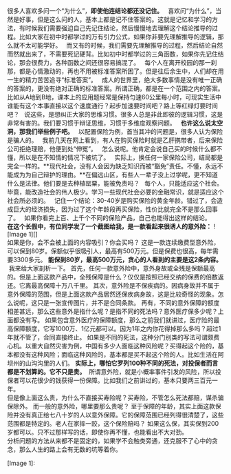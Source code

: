   
很多人喜欢多问一个“为什么”，**即使他连结论都还没记住。**
 
喜欢问“为什么”，当然是好事，但是这么问的人，基本上都是记不住答案的。这就是记忆和学习的方法，有时候我们需要强迫自己先记住结论，然后慢慢地去理解这个结论推导的过程。比如大家在初中时都学过的万有引力公式，如果你非要先理解推导的逻辑，那么就不太可能学好。
 
而又有的时候，我们需要先理解推导的过程，然后结论自然而然就出来了，不需要死记硬背。比如初中时都学过的三角函数，如果你先记住结论，那会很费力，各种函数之间还很容易搞混了。
 
每个人在离开校园的那一刹那，都是心情激动的，再也不用被标准答案所困了。但是往后余生中，人们却在用一生的精力苦苦追寻“标准答案”。
 
成人的世界里，绝大多数事情是没有唯一正确的答案的，更没有绝对正确的标准答案。所谓正确，都是在一个范围之内的答案。比如从A地到B地，课本上的应用题经常是保持匀速60公里每小时，可现实生活中谁能有这个本事直接以这个速度通行？起步加速要时间吧？路上等红绿灯要时间吧？
 
说这些，是想纠正大家的思维习惯。很多人总是非此即彼的逻辑习惯，这是非常有害的。我们要习惯于辩证思维，习惯于多维度观察问题。
 
**也许这么说太空洞，那我们举些例子吧。**
 
以配置保险为例，首当其冲的问题是，很多人认为保险是骗人的。
 
我前几天在网上看到，有人在购买保险时就是乙肝携带者，后来保险公司拒绝理赔，他便到处“伸冤”。
 
怎么说呢。他肯定会说自己买的时候什么都不懂，所以是在不知情的情况下被坑了。
 
实际上，换任何一家保险公司，结局都是完全一样的。**现代社会，没有人会因为缺乏知识而被“豁免”责任。不懂，永远不能成为为自己辩护的理由。**在偏远山区，有些人一辈子没上过学呢，更不知道什么是法律。他们要是去种植罂粟，能被免责吗？
 
每个人，只能适应这个社会。毕竟，能改造社会的伟人极少。学习一些现代社会必要的金融常识，就是适应这个社会所必须的。
 
记住一个结论：30-40岁是购买保险的黄金年龄。错过了，会造成巨大的经济损失，因为过了这个年龄段再买保险，性价比就完全不是那么回事了。
 
如果你看完上百、上千个不同的保险产品，自己也能得出这样的结论。
   
**在这个长假中，有位同学发了一个截图给我，是一款看起来很诱人的意外险：** 
![Image 1][]
   
如果是你，会不会被上面的内容吸引？你会买吗？ 这是一款连续缴费型意外险，可以保到80岁。保额似乎很吸引人，最高有500万元。但是保费也很高，每年需要3300多元。 **能保到80岁，最高500万元，贪心的人看到的主要是这2条内容。**  我来给大家剖析一下。 首先，任何一款意外险中，意外身故或全残是保额最高的。但是上面这款产品中，全残保障是什么？仅仅是按照已经交纳的保费的倍数返还。它离最高保障十万八千里。 其次，意外险是不保疾病的。因病身故并不属于意外保障的范围，但是上面这款产品居然还保疾病身故，这是比较奇怪的现象。怎么说呢，这只是一张宣传图片，并不是合同条款。 再有，不同的意外保障的额度相差甚远，那么这些意外是指什么呢？是指不同的死法吗？意外医疗保多少呢？上面都没有写。 如果包含意外医疗的保障额度，那么之前我们就讲过，医疗险的最高保障额度，它写1000万、1亿元都可以。因为1年之内你花得掉那么多吗？超过1年就不管了，合同直接终止。 如果是不同的死法，这种分门别类的写法可谓颇费心机。以重大自然灾害为例，中国有多少人面临这种风险呢？买得起这个险的，基本都没有这种风险；面临这种风险的，基本都是买不起这个险的人。比如生活在阿坝州的山沟沟里的人们。 **实际上，哪怕它罗列100种不同的死法，对投保者而言都是不划算的。它不只是贵。**  所谓意外险，就是小概率事件引发的风险，所以投保者可以花很少的钱获得一份保障。比如我们之前讲过的，基本只要两三百元一年。  
但是像上面这么贵，为什么不直接买寿险呢？买寿险，不管怎么死法都赔，谋杀骗保除外。 而一般的意外险，哪里要那么贵呢？ 至于保障的年龄，其实上面这款保险并没有真正给七八十岁的人以意外保障。它的保障范围已经列得很清楚了，这些范围都是特定的。老人在家摔一跤，这个保险赔吗？ 如果这么保，其实保到200岁都可以。只不过那样写的话，即使你再不懂，也能看出不大对劲。  
分析问题的方法从来都不是固定的，如果学不会触类旁通，还克服不了心中的贪念，那么人生的路上会有无数的坑等着你。

[Image 1]: 